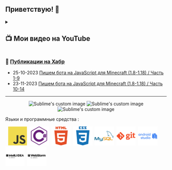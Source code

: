 <p align="center">
<h2>Приветствую! 👋</h2>
</p>
<!-- Карточки видео на ютубе -->
<details> 
  <summary><h2>📺 Мои видео на YouTube</h2></summary>
<a href="https://www.youtube.com/watch?v=96WVxAyhIpY&t"><img src="https://ytcards.demolab.com/?id=96WVxAyhIpY&title=Minecraft (1.8 - 1.18) - Пишем бота на JavaScript (Mineflayer). Урок 16: WEB Инвентарь&lang=en&timestamp=1696868769&background_color=%230d1117&title_color=%23ffffff&stats_color=%23dedede&max_title_lines=2&width=250&border_radius=5&duration=172"></a>
<a href="https://www.youtube.com/watch?v=UMPxn4rXbPk&t"><img src="https://ytcards.demolab.com/?id=UMPxn4rXbPk&title=Minecraft(1.8 - 1.18) - Пишем бота на JavaScript (Mineflayer). Урок 15: WEB Радар&lang=en&timestamp=1696868769&background_color=%230d1117&title_color=%23ffffff&stats_color=%23dedede&max_title_lines=2&width=250&border_radius=5&duration=172"></a>
<a href="https://www.youtube.com/watch?v=XiqmHTewQq4"><img src="https://ytcards.demolab.com/?id=XiqmHTewQq4&title=Minecraft(1.8 - 1.18)-Пишем бота на JavaScript (Mineflayer).Урок 14:Автоматическая экипировка брони&lang=en&timestamp=1696868769&background_color=%230d1117&title_color=%23ffffff&stats_color=%23dedede&max_title_lines=2&width=250&border_radius=5&duration=172"></a>
<a href="https://www.youtube.com/watch?v=zcSPobxdQEI&t"><img src="https://ytcards.demolab.com/?id=zcSPobxdQEI&title=Minecraft(1.8 - 1.18)-Пишем бота на JavaScript (Mineflayer).Урок 13:Автоматическая экипировка тотема&lang=en&timestamp=1696868769&background_color=%230d1117&title_color=%23ffffff&stats_color=%23dedede&max_title_lines=2&width=250&border_radius=5&duration=172"></a>
<a href="https://www.youtube.com/watch?v=S7cFkHagoeY&t"><img src="https://ytcards.demolab.com/?id=S7cFkHagoeY&title=Minecraft (1.8 - 1.18) - Minecraft (1.8 - 1.18)-Пишем бота на JavaScript (Mineflayer).Урок 12: Значения еды и здоровья&lang=en&timestamp=1696868769&background_color=%230d1117&title_color=%23ffffff&stats_color=%23dedede&max_title_lines=2&width=250&border_radius=5&duration=172"></a>
<a href="https://www.youtube.com/watch?v=Zc2iakPZbLw&t"><img src="https://ytcards.demolab.com/?id=Zc2iakPZbLw&title=Minecraft (1.8 - 1.18)-Пишем бота на JavaScript (Mineflayer).Урок 11: Взаимодействие с коровами&lang=en&timestamp=1696868769&background_color=%230d1117&title_color=%23ffffff&stats_color=%23dedede&max_title_lines=2&width=250&border_radius=5&duration=172"></a>
</details>

### :pencil: [Публикации на Хабр](https://habr.com/ru/users/SergeyFedorenko/publications/articles/)
<!--START_SECTION:blog-posts-->
-   25-10-2023 [Пишем бота на JavaScript для Minecraft (1.8-1.18) / Часть 1-9](https://habr.com/ru/articles/695372/)
-   23-11-2023 [Пишем бота на JavaScript для Minecraft (1.8-1.18) / Часть 10-14](https://habr.com/ru/articles/701056/)
<!--END_SECTION:blog-posts-->
-----
<p align="center">
  <img src="http://github-profile-summary-cards.vercel.app/api/cards/profile-details?username=Sergey-Fedorenko&theme=aura_dark" alt="Sublime's custom image"/>
    <img src="http://github-profile-summary-cards.vercel.app/api/cards/repos-per-language?username=Sergey-Fedorenko&theme=aura_dark" alt="Sublime's custom image"/>
    <img src="http://github-profile-summary-cards.vercel.app/api/cards/stats?username=Sergey-Fedorenko&theme=aura_dark" alt="Sublime's custom image"/>
</p>

Языки и программные средства :
<div
  <img src="https://github.com/devicons/devicon/blob/master/icons/java/java-original-wordmark.svg" title="Java" alt="Java" width="60" height="60"/>&nbsp;
  <img src="https://github.com/devicons/devicon/blob/master/icons/javascript/javascript-original.svg" title="Java" alt="Java" width="60" height="60"/>&nbsp;
  <img src="https://github.com/devicons/devicon/blob/master/icons/csharp/csharp-line.svg" title="Java" alt="Java" width="60" height="60"/>&nbsp;
  <img src="https://github.com/devicons/devicon/blob/master/icons/html5/html5-plain-wordmark.svg" title="Java" alt="Java" width="60" height="60"/>&nbsp;
  <img src="https://github.com/devicons/devicon/blob/master/icons/css3/css3-plain-wordmark.svg" title="Java" alt="Java" width="60" height="60"/>&nbsp;
   <img src="https://github.com/devicons/devicon/blob/master/icons/mysql/mysql-original-wordmark.svg" title="Java" alt="Java" width="60" height="60"/>&nbsp;
   <img src="https://github.com/devicons/devicon/blob/master/icons/git/git-plain-wordmark.svg" title="Java" alt="Java" width="60" height="60"/>&nbsp;
   <img src="https://github.com/devicons/devicon/blob/master/icons/androidstudio/androidstudio-plain-wordmark.svg" title="Java" alt="Java" width="60" height="60"/>&nbsp;
   <img src="https://github.com/devicons/devicon/blob/master/icons/intellij/intellij-plain-wordmark.svg" title="Java" alt="Java" width="60" height="60"/>&nbsp;
   <img src="https://github.com/devicons/devicon/blob/master/icons/webstorm/webstorm-plain-wordmark.svg" title="Java" alt="Java" width="60" height="60"/>&nbsp;
</div>
